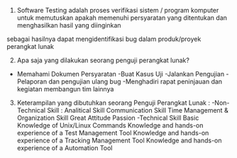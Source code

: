 1. Software Testing adalah proses verifikasi sistem / program komputer untuk memutuskan apakah memenuhi persyaratan yang ditentukan dan menghasilkan hasil yang diinginkan

sebagai hasilnya dapat mengidentifikasi bug dalam produk/proyek perangkat lunak

2. Apa saja yang dilakukan seorang penguji perangkat lunak?

- Memahami Dokumen Persyaratan
-Buat Kasus Uji
-Jalankan Pengujian
-Pelaporan dan pengujian ulang bug
-Menghadiri rapat peninjauan dan kegiatan membangun tim lainnya

3. Keterampilan yang dibutuhkan seorang Penguji Perangkat Lunak :
-Non-Technical Skill :
Analitical Skill
Communication Skill 
Time Management & Organization Skill 
Great Attitude 
Passion
-Technical Skill
 Basic Knowledge of Unix/Linux Commands
Knowledge and hands-on experience of a Test Management Tool
Knowledge and hands-on experience of a Tracking Management Tool
Knowledge and hands-on experience of a Automation Tool
